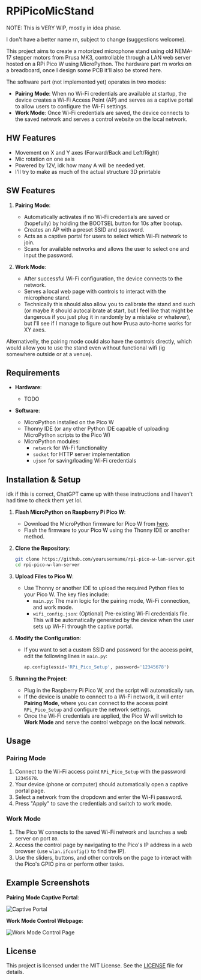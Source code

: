 # RPiPicoMicStand

NOTE: This is VERY WIP, mostly in idea phase.

I don't have a better name rn, subject to change (suggestions welcome).

This project aims to create a motorized microphone stand using old NEMA-17 stepper motors from Prusa MK3, controllable through a LAN web server hosted on a RPi Pico W using MicroPython. The hardware part rn works on a breadboard, once I design some PCB it'll also be stored here. 

The software part (not implemented yet) operates in two modes:

- **Pairing Mode**: When no Wi-Fi credentials are available at startup, the device creates a Wi-Fi Access Point (AP) and serves as a captive portal to allow users to configure the Wi-Fi settings.
- **Work Mode**: Once Wi-Fi credentials are saved, the device connects to the saved network and serves a control website on the local network.

## HW Features
- Movement on X and Y axes (Forward/Back and Left/Right)
- Mic rotation on one axis
- Powered by 12V, idk how many A will be needed yet.
- I'll try to make as much of the actual structure 3D printable

## SW Features
1. **Pairing Mode**:
   - Automatically activates if no Wi-Fi credentials are saved or (hopefully) by holding the BOOTSEL button for 10s after bootup.
   - Creates an AP with a preset SSID and password.
   - Acts as a captive portal for users to select which Wi-Fi network to join.
   - Scans for available networks and allows the user to select one and input the password.

2. **Work Mode**:
   - After successful Wi-Fi configuration, the device connects to the network.
   - Serves a local web page with controls to interact with the microphone stand.
   - Technically this should also allow you to calibrate the stand and such (or maybe it should autocalibrate at start, but I feel like that might be dangerous if you just plug it in randomly by a mistake or whatever), but I'll see if I manage to figure out how Prusa auto-home works for XY axes.

Alternativelly, the pairing mode could also have the controls directly, which would allow you to use the stand even without functional wifi (ig somewhere outside or at a venue).

## Requirements

- **Hardware**:
  - TODO

- **Software**:
  - MicroPython installed on the Pico W
  - Thonny IDE (or any other Python IDE capable of uploading MicroPython scripts to the Pico W)
  - MicroPython modules:
    - `network` for Wi-Fi functionality
    - `socket` for HTTP server implementation
    - `ujson` for saving/loading Wi-Fi credentials

## Installation & Setup
idk if this is correct, ChatGPT came up with these instructions and I haven't had time to check them yet lol.

1. **Flash MicroPython on Raspberry Pi Pico W**:
    - Download the MicroPython firmware for Pico W from [here](https://micropython.org/download/rp2-pico-w/).
    - Flash the firmware to your Pico W using the Thonny IDE or another method.

2. **Clone the Repository**:
    ```bash
    git clone https://github.com/yourusername/rpi-pico-w-lan-server.git
    cd rpi-pico-w-lan-server
    ```

3. **Upload Files to Pico W**:
    - Use Thonny or another IDE to upload the required Python files to your Pico W. The key files include:
        - `main.py`: The main logic for the pairing mode, Wi-Fi connection, and work mode.
        - `wifi_config.json`: (Optional) Pre-existing Wi-Fi credentials file. This will be automatically generated by the device when the user sets up Wi-Fi through the captive portal.

4. **Modify the Configuration**:
    - If you want to set a custom SSID and password for the access point, edit the following lines in `main.py`:
      ```python
      ap.config(essid='RPi_Pico_Setup', password='12345678')
      ```

5. **Running the Project**:
    - Plug in the Raspberry Pi Pico W, and the script will automatically run.
    - If the device is unable to connect to a Wi-Fi network, it will enter **Pairing Mode**, where you can connect to the access point `RPi_Pico_Setup` and configure the network settings.
    - Once the Wi-Fi credentials are applied, the Pico W will switch to **Work Mode** and serve the control webpage on the local network.

## Usage

### Pairing Mode

1. Connect to the Wi-Fi access point `RPi_Pico_Setup` with the password `12345678`.
2. Your device (phone or computer) should automatically open a captive portal page.
3. Select a network from the dropdown and enter the Wi-Fi password.
4. Press "Apply" to save the credentials and switch to work mode.

### Work Mode

1. The Pico W connects to the saved Wi-Fi network and launches a web server on port `80`.
2. Access the control page by navigating to the Pico's IP address in a web browser (use `wlan.ifconfig()` to find the IP).
3. Use the sliders, buttons, and other controls on the page to interact with the Pico's GPIO pins or perform other tasks.

## Example Screenshots

**Pairing Mode Captive Portal**:

![Captive Portal](./images/captive_portal_example.png)

**Work Mode Control Webpage**:

![Work Mode Control Page](./images/work_mode_example.png)

## License

This project is licensed under the MIT License. See the [LICENSE](LICENSE) file for details.

